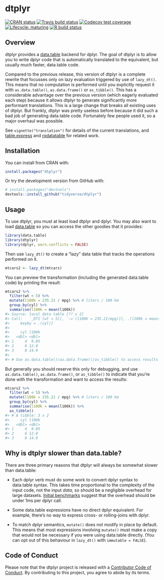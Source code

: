 
<!-- README.md is generated from README.Rmd. Please edit that file -->

# dtplyr

<!-- badges: start -->

[![CRAN
status](https://www.r-pkg.org/badges/version/dtplyr)](https://cran.r-project.org/package=dtplyr)
[![Travis build
status](https://travis-ci.org/tidyverse/dtplyr.svg?branch=master)](https://travis-ci.org/tidyverse/dtplyr)
[![Codecov test
coverage](https://codecov.io/gh/tidyverse/dtplyr/branch/master/graph/badge.svg)](https://codecov.io/gh/tidyverse/dtplyr?branch=master)
[![Lifecycle:
maturing](https://img.shields.io/badge/lifecycle-maturing-blue.svg)](https://www.tidyverse.org/lifecycle/#maturing)
[![R build
status](https://github.com/tidyverse/dtplyr/workflows/R-CMD-check/badge.svg)](https://github.com/tidyverse/dtplyr)
<!-- badges: end -->

## Overview

dtplyr provides a [data.table](http://r-datatable.com/) backend for
dplyr. The goal of dtplyr is to allow you to write dplyr code that is
automatically translated to the equivalent, but usually much faster,
data.table code.

Compared to the previous release, this version of dtplyr is a complete
rewrite that focusses only on lazy evaluation triggered by use of
`lazy_dt()`. This means that no computation is performed until you
explicitly request it with `as.data.table()`, `as.data.frame()` or
`as_tibble()`. This has a considerable advantage over the previous
version (which eagerly evaluated each step) because it allows dtplyr to
generate significantly more performant translations. This is a large
change that breaks all existing uses of dtplyr. But frankly, dtplyr was
pretty useless before because it did such a bad job of generating
data.table code. Fortunately few people used it, so a major overhaul was
possible.

See `vignette("translation")` for details of the current translations,
and [table.express](https://github.com/asardaes/table.express) and
[rqdatatable](https://github.com/WinVector/rqdatatable/) for related
work.

## Installation

You can install from CRAN with:

``` r
install.packages("dtplyr")
```

Or try the development version from GitHub with:

``` r
# install.packages("devtools")
devtools::install_github("tidyverse/dtplyr")
```

## Usage

To use dtplyr, you must at least load dtplyr and dplyr. You may also
want to load [data.table](http://r-datatable.com/) so you can access the
other goodies that it provides:

``` r
library(data.table)
library(dtplyr)
library(dplyr, warn.conflicts = FALSE)
```

Then use `lazy_dt()` to create a “lazy” data table that tracks the
operations performed on it.

``` r
mtcars2 <- lazy_dt(mtcars)
```

You can preview the transformation (including the generated data.table
code) by printing the result:

``` r
mtcars2 %>% 
  filter(wt < 5) %>% 
  mutate(l100k = 235.21 / mpg) %>% # liters / 100 km
  group_by(cyl) %>% 
  summarise(l100k = mean(l100k))
#> Source: local data table [?? x 2]
#> Call:   `_DT1`[wt < 5][, `:=`(l100k = 235.21/mpg)][, .(l100k = mean(l100k)), 
#>     keyby = .(cyl)]
#> 
#>     cyl l100k
#>   <dbl> <dbl>
#> 1     4  9.05
#> 2     6 12.0 
#> 3     8 14.9 
#> 
#> # Use as.data.table()/as.data.frame()/as_tibble() to access results
```

But generally you should reserve this only for debugging, and use
`as.data.table()`, `as.data.frame()`, or `as_tibble()` to indicate that
you’re done with the transformation and want to access the results:

``` r
mtcars2 %>% 
  filter(wt < 5) %>% 
  mutate(l100k = 235.21 / mpg) %>% # liters / 100 km
  group_by(cyl) %>% 
  summarise(l100k = mean(l100k)) %>% 
  as_tibble()
#> # A tibble: 3 x 2
#>     cyl l100k
#>   <dbl> <dbl>
#> 1     4  9.05
#> 2     6 12.0 
#> 3     8 14.9
```

## Why is dtplyr slower than data.table?

There are three primary reasons that dtplyr will always be somewhat
slower than data.table:

  - Each dplyr verb must do some work to convert dplyr syntax to
    data.table syntax. This takes time proportional to the complexity of
    the input code, not the input *data*, so should be a negligible
    overhead for large datasets. [Initial
    benchmarks](https://dtplyr.tidyverse.org/articles/translation.html#performance)
    suggest that the overhead should be under 1ms per dplyr call.

  - Some data.table expressions have no direct dplyr equivalent. For
    example, there’s no way to express cross- or rolling-joins with
    dplyr.

  - To match dplyr semantics, `mutate()` does not modify in place by
    default. This means that most expressions involving `mutate()` must
    make a copy that would not be necessary if you were using data.table
    directly. (You can opt out of this behaviour in `lazy_dt()` with
    `immutable = FALSE`).

## Code of Conduct

Please note that the dtplyr project is released with a [Contributor Code
of Conduct](https://dtplyr.tidyverse.org/CODE_OF_CONDUCT.html). By
contributing to this project, you agree to abide by its terms.
